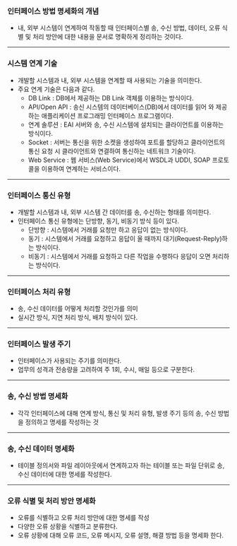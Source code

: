 ### 인터페이스 방법 명세화의 개념

- 내, 외부 시스템이 연계하여 작동할 때 인터페이스별 송, 수신 방법, 데이터, 오류 식별 및 처리 방안에 대한 내용을 문서로 명확하게 정리하는 것이다.

---

### 시스템 연계 기술

- 개발할 시스템과 내, 외부 시스템을 연계할 때 사용되는 기술을 의미한다.
- 주요 연계 기술은 다음과 같다.
  - DB Link : DB에서 제공하는 DB Link 객체를 이용하는 방식이다.
  - API/Open API : 송신 시스템의 데이터베이스(DB)에서 데이터를 읽어 와 제공하는 애플리케이션 프로그래밍 인터페이스 프로그램이다.
  - 연계 솔루션 : EAI 서버와 송, 수신 시스템에 설치되는 클라이언트를 이용하는 방식이다.
  - Socket : 서버는 통신을 위한 소켓을 생성하여 포트를 할당하고 클라이언트의 통신 요청 시 클라이언트와 연결하여 통신하는 네트워크 기술이다.
  - Web Service : 웹 서비스(Web Service)에서 WSDL과 UDDI, SOAP 프로토콜을 이용하여 연계하는 서비스이다.

---

### 인터페이스 통신 유형

- 개발할 시스템과 내, 외부 시스템 간 데이터를 송, 수신하는 형태를 의미한다.
- 인터페이스 통신 유형에는 단방향, 동기, 비동기 방식 등이 있다.
  - 단방향 : 시스템에서 거래를 요청만 하고 응답이 없는 방식이다.
  - 동기 : 시스템에서 거래를 요청하고 응답이 올 때까지 대기(Request-Reply)하는 방식이다.
  - 비동기 : 시스템에서 거래를 요청하고 다른 작업을 수행하다 응답이 오면 처리하는 방식이다.

---

### 인터페이스 처리 유형

- 송, 수신 데이터를 어떻게 처리할 것인가를 의미
- 실시간 방식, 지연 처리 방식, 배치 방식이 있다.

---

### 인터페이스 발생 주기

- 인터페이스가 사용되는 주기를 의미한다.
- 업무의 성격과 전송량을 고려하여 주 1회, 수시, 매일 등으로 구분한다.

---

### 송, 수신 방법 명세화

- 각각 인터페이스에 대해 연계 방식, 통신 및 처리 유형, 발생 주기 등의 송, 수신 방법을 정의하고 명세를 작성하는 것

---

### 송, 수신 데이터 명세화

- 테이블 정의서와 파일 레이아웃에서 연계하고자 하는 테이블 또는 파일 단위로 송, 수신 데이터에 대한 명세를 작성한다.

---

### 오류 식별 및 처리 방안 명세화

- 오류를 식별하고 오류 처리 방안에 대한 명세를 작성
- 다양한 오류 상황을 식별하고 분류한다.
- 오류 상황에 대해 오류 코드, 오류 메시지, 오류 설명, 해결 방법 등을 명세화 한다.

